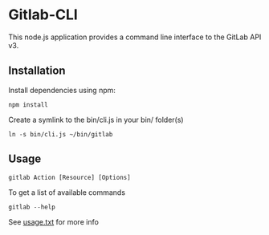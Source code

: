 # Gitlab-CLI

This node.js application provides a command line interface to the GitLab API v3.

## Installation

Install dependencies using npm:

    npm install

Create a symlink to the bin/cli.js in your bin/ folder(s)

    ln -s bin/cli.js ~/bin/gitlab


## Usage

    gitlab Action [Resource] [Options]

To get a list of available commands

    gitlab --help


See [usage.txt](usage.txt) for more info
